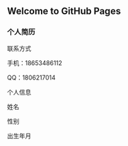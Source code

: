 ## Welcome to GitHub Pages
<div class="container-fluid">
	<div class="row-fluid">
		<div class="span12">
			<h3>
				个人简历
			</h3>
			<p>
				联系方式
			</p>
			<p>
				手机：18653486112
			</p>
			<p>
				QQ：1806217014
			</p>
			<p>
				个人信息
			</p>
			<p>
				姓名
			</p>
			<p>
				性别
			</p>
			<p>
				出生年月
			</p>
		</div>
	</div>
</div>
